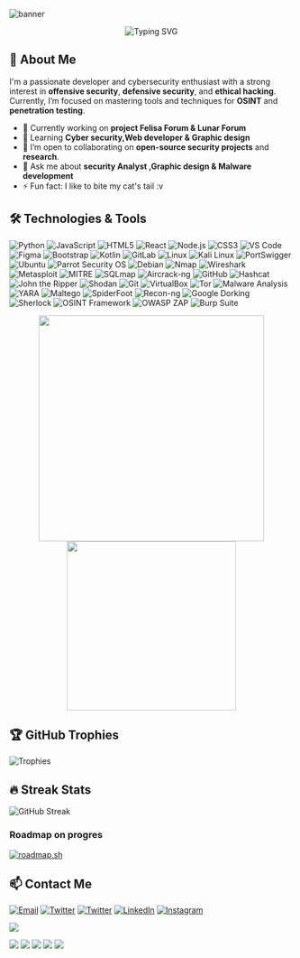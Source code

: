 <!--<div align="center">
  <img src="https://capsule-render.vercel.app/api?type=waving&color=0:ffb6c1,100:a1c4fd&height=200&section=header&text=Hi%20there!%20i'm%200xMiawChan🌸&fontSize=40&fontAlignY=35&desc=Welcome%20to%20my%20Tropical%20Dev%20Island&descAlignY=55&animation=fadeIn" />
</div>-->

![banner](https://github.com/user-attachments/assets/4620338f-1319-4b21-a2a5-c2c118fa19ed)


<p align="center">
  <img src="https://readme-typing-svg.demolab.com?font=Fira+Code&weight=500&size=22&pause=1000&center=true&width=435&lines=Cybersecurity+Enthusiast+%F0%9F%92%BB;OSINT+%26+Pentest+Explorer+%F0%9F%94%AE;Always+learning+and+breaking+stuff+%F0%9F%98%88" alt="Typing SVG" />
</p>

## 🚀 About Me
I'm a passionate developer and cybersecurity enthusiast with a strong interest in **offensive security**, **defensive security**, and **ethical hacking**. Currently, I’m focused on mastering tools and techniques for **OSINT** and **penetration testing**.

- 🔭 Currently working on **project Felisa Forum & Lunar Forum**
- 🌱 Learning **Cyber security,Web developer & Graphic design**
- 👯 I’m open to collaborating on **open-source security projects** and **research**.
- 💬 Ask me about **security Analyst ,Graphic design & Malware development**
- ⚡ Fun fact: I like to bite my cat's tail :v

## 🛠️ Technologies & Tools

![Python](https://img.shields.io/badge/Python-3776AB?style=for-the-badge&logo=python&logoColor=white)
![JavaScript](https://img.shields.io/badge/JavaScript-F7DF1E?style=for-the-badge&logo=javascript&logoColor=black)
![HTML5](https://img.shields.io/badge/HTML5-E34F26?style=for-the-badge&logo=html5&logoColor=white)
![React](https://img.shields.io/badge/React-61DAFB?style=for-the-badge&logo=react&logoColor=black)
![Node.js](https://img.shields.io/badge/Node.js-339933?style=for-the-badge&logo=node.js&logoColor=white)
![CSS3](https://img.shields.io/badge/CSS3-1572B6?style=for-the-badge&logo=css3&logoColor=white)
![VS Code](https://img.shields.io/badge/VS_Code-007ACC?style=for-the-badge&logo=visualstudiocode&logoColor=white)
![Figma](https://img.shields.io/badge/Figma-000000?style=for-the-badge&logo=figma&logoColor=white)
![Bootstrap](https://img.shields.io/badge/Bootstrap-7952B3?style=for-the-badge&logo=bootstrap&logoColor=white)
![Kotlin](https://img.shields.io/badge/Kotlin-0095D5?style=for-the-badge&logo=kotlin&logoColor=white)
![GitLab](https://img.shields.io/badge/GitLab-FCA121?style=for-the-badge&logo=gitlab&logoColor=white)
![Linux](https://img.shields.io/badge/Linux-FCC624?style=for-the-badge&logo=linux&logoColor=black)
![Kali Linux](https://img.shields.io/badge/Kali_Linux-557C88?style=for-the-badge&logo=kali&logoColor=white)
![PortSwigger](https://img.shields.io/badge/PortSwigger-9B1C1C?style=for-the-badge&logo=burpsuite&logoColor=white)
![Ubuntu](https://img.shields.io/badge/Ubuntu-E95420?style=for-the-badge&logo=ubuntu&logoColor=white)
![Parrot Security OS](https://img.shields.io/badge/Parrot%20Security%20OS-56B0E3?style=for-the-badge&logo=parrot&logoColor=white)
![Debian](https://img.shields.io/badge/Debian-A81D33?style=for-the-badge&logo=debian&logoColor=white)
![Nmap](https://img.shields.io/badge/Nmap-004170?style=for-the-badge&logo=linux&logoColor=white)
![Wireshark](https://img.shields.io/badge/Wireshark-1679A7?style=for-the-badge&logo=wireshark&logoColor=white)
![Metasploit](https://img.shields.io/badge/Metasploit-000000?style=for-the-badge&logo=metasploit&logoColor=white)
![MITRE](https://img.shields.io/badge/MITRE-1E5B96?style=for-the-badge&logo=mitre&logoColor=white)
![SQLmap](https://img.shields.io/badge/SQLmap-3776AB?style=for-the-badge&logo=python&logoColor=white)
![Aircrack-ng](https://img.shields.io/badge/Aircrack--ng-FF6600?style=for-the-badge&logo=aircrack-ng&logoColor=white)
![GitHub](https://img.shields.io/badge/GitHub-181717?style=for-the-badge&logo=github&logoColor=white)
![Hashcat](https://img.shields.io/badge/Hashcat-0D0D0D?style=for-the-badge&logo=hashcat&logoColor=white)
![John the Ripper](https://img.shields.io/badge/John%20the%20Ripper-FF0000?style=for-the-badge&logo=john-the-ripper&logoColor=white)
![Shodan](https://img.shields.io/badge/Shodan-000000?style=for-the-badge&logo=shodan&logoColor=red)
![Git](https://img.shields.io/badge/Git-F05032?style=for-the-badge&logo=git&logoColor=white)
![VirtualBox](https://img.shields.io/badge/VirtualBox-183A61?style=for-the-badge&logo=virtualbox&logoColor=white)
![Tor](https://img.shields.io/badge/Tor-7E4798?style=for-the-badge&logo=tor-project&logoColor=white)
![Malware Analysis](https://img.shields.io/badge/Malware_Analysis-8B0000?style=for-the-badge&logo=virustotal&logoColor=white)
![YARA](https://img.shields.io/badge/YARA_Rules-FFB300?style=for-the-badge&logo=bookstack&logoColor=white)
![Maltego](https://img.shields.io/badge/Maltego-003366?style=for-the-badge&logo=maltego&logoColor=white)
![SpiderFoot](https://img.shields.io/badge/SpiderFoot-FF4500?style=for-the-badge&logo=web-search&logoColor=white)
![Recon-ng](https://img.shields.io/badge/Recon--ng-006666?style=for-the-badge&logo=search&logoColor=white)
![Google Dorking](https://img.shields.io/badge/Google%20Dorking-4285F4?style=for-the-badge&logo=google&logoColor=white)
![Sherlock](https://img.shields.io/badge/Sherlock-800000?style=for-the-badge&logo=detective&logoColor=white)
![OSINT Framework](https://img.shields.io/badge/OSINT_Framework-000000?style=for-the-badge&logo=open-access&logoColor=white)
![OWASP ZAP](https://img.shields.io/badge/OWASP_ZAP-0F0F0F?style=for-the-badge&logo=owasp&logoColor=white)
![Burp Suite](https://img.shields.io/badge/Burp_Suite-FF6600?style=for-the-badge&logo=burp-suite&logoColor=white)

<p align="center">
  <img src="https://github-readme-stats.vercel.app/api?username=Kucing-Dev&show_icons=true&theme=tokyonight" width="400"/>
  <img src="https://github-readme-stats.vercel.app/api/top-langs/?username=Kucing-Dev&layout=compact&theme=tokyonight" width="300"/>
</p>

<!--## 📊 GitHub Stats
![Stats](https://github-readme-stats.vercel.app/api?username=Kucing-Dev&show_icons=true&theme=tokyonight)-->

 <!--🏆 GitHub Trophies
![Trophies](https://github-profile-trophy.vercel.app/?username=yourusername&theme=darkhub)-->

## 🏆 GitHub Trophies
![Trophies](https://github-profile-trophy.vercel.app/?username=Kucing-Dev&theme=darkhub) 

## 🔥 Streak Stats
![GitHub Streak](https://github-readme-streak-stats.herokuapp.com/?user=Kucing-Dev&theme=radical)

### Roadmap on progres
[![roadmap.sh](https://roadmap.sh/card/tall/6835f19bcf080f2a32431ccf?variant=dark)](https://roadmap.sh)

## 📫 Contact Me
[![Email](https://img.shields.io/badge/Email-miawchan@proton.me-ff66c4?style=flat&logo=protonmail)](mailto:miawchan@proton.me)
[![Twitter](https://img.shields.io/badge/Twitter-@0xMiawChan-1DA1F2?style=flat&logo=twitter)](https://twitter.com/0xMiawChan)
[![Twitter](https://img.shields.io/badge/Twitter-@0xMiawChan-1DA1F2?style=flat&logo=twitter)](https://twitter.com/0xMiawChan)
[![LinkedIn](https://img.shields.io/badge/LinkedIn-0xMiawChan-0077B5?style=flat&logo=linkedin)](https://www.linkedin.com/in/0xMiawChan)
[![Instagram](https://img.shields.io/badge/Instagram-@miaw.chan-E4405F?style=flat&logo=instagram)](https://instagram.com/miaw.chan)


![](https://github-contributor-stats.vercel.app/api?username=Kucing-Dev&limit=5&theme=dark&combine_all_yearly_contributions=true)


![](http://github-profile-summary-cards.vercel.app/api/cards/profile-details?username=Kucing-Dev&theme=algolia)
![](http://github-profile-summary-cards.vercel.app/api/cards/repos-per-language?username=Kucing-Dev&theme=algolia) ![](http://github-profile-summary-cards.vercel.app/api/cards/most-commit-language?username=gtarafdar&theme=algolia)
![](http://github-profile-summary-cards.vercel.app/api/cards/stats?username=Kucing-Dev&theme=algolia) ![](http://github-profile-summary-cards.vercel.app/api/cards/productive-time?username=gtarafdar&theme=algolia&utcOffset=8)

